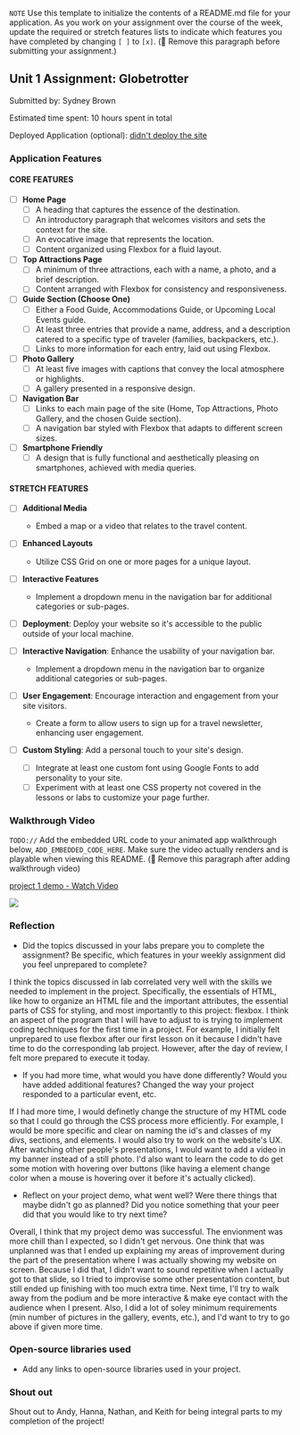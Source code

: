 `NOTE` Use this template to initialize the contents of a README.md file for your application. As you work on your assignment over the course of the week, update the required or stretch features lists to indicate which features you have completed by changing `[ ]` to `[x]`. (🚫 Remove this paragraph before submitting your assignment.)

## Unit 1 Assignment: Globetrotter

Submitted by: Sydney Brown

Estimated time spent: 10 hours spent in total

Deployed Application (optional): [didn't deploy the site](ADD_LINK_HERE)

### Application Features

#### CORE FEATURES

- [ ] **Home Page**
  - [ ] A heading that captures the essence of the destination.
  - [ ] An introductory paragraph that welcomes visitors and sets the context for the site.
  - [ ] An evocative image that represents the location.
  - [ ] Content organized using Flexbox for a fluid layout.

- [ ] **Top Attractions Page**
  - [ ] A minimum of three attractions, each with a name, a photo, and a brief description.
  - [ ] Content arranged with Flexbox for consistency and responsiveness.

- [ ] **Guide Section (Choose One)**
  - [ ] Either a Food Guide, Accommodations Guide, or Upcoming Local Events guide.
  - [ ] At least three entries that provide a name, address, and a description catered to a specific type of traveler (families, backpackers, etc.).
  - [ ] Links to more information for each entry, laid out using Flexbox.

- [ ] **Photo Gallery**
  - [ ] At least five images with captions that convey the local atmosphere or highlights.
  - [ ] A gallery presented in a responsive design.

- [ ] **Navigation Bar**
  - [ ] Links to each main page of the site (Home, Top Attractions, Photo Gallery, and the chosen Guide section).
  - [ ] A navigation bar styled with Flexbox that adapts to different screen sizes.  

- [ ] **Smartphone Friendly**
  - [ ] A design that is fully functional and aesthetically pleasing on smartphones, achieved with media queries.

#### STRETCH FEATURES

- [ ] **Additional Media**
  - Embed a map or a video that relates to the travel content.

- [ ] **Enhanced Layouts**
  - Utilize CSS Grid on one or more pages for a unique layout.

- [ ] **Interactive Features**
  - Implement a dropdown menu in the navigation bar for additional categories or sub-pages.

- [ ] **Deployment**: Deploy your website so it's accessible to the public outside of your local machine. 

- [ ] **Interactive Navigation**: Enhance the usability of your navigation bar.
  - Implement a dropdown menu in the navigation bar to organize additional categories or sub-pages.

- [ ] **User Engagement**: Encourage interaction and engagement from your site visitors.
  - Create a form to allow users to sign up for a travel newsletter, enhancing user engagement.

- [ ] **Custom Styling**: Add a personal touch to your site's design.
  - [ ] Integrate at least one custom font using Google Fonts to add personality to your site.
  - [ ] Experiment with at least one CSS property not covered in the lessons or labs to customize your page further.

### Walkthrough Video

`TODO://` Add the embedded URL code to your animated app walkthrough below, `ADD_EMBEDDED_CODE_HERE`. Make sure the video actually renders and is playable when viewing this README. (🚫 Remove this paragraph after adding walkthrough video)

  <div>
    <a href="https://www.loom.com/share/ee9ee213b8c54892a39c60cf13243b23">
      <p>project 1 demo - Watch Video</p>
    </a>
    <a href="https://www.loom.com/share/ee9ee213b8c54892a39c60cf13243b23">
      <img style="max-width:300px;" src="https://cdn.loom.com/sessions/thumbnails/ee9ee213b8c54892a39c60cf13243b23-with-play.gif">
    </a>
  </div>
  
    

### Reflection

* Did the topics discussed in your labs prepare you to complete the assignment? Be specific, which features in your weekly assignment did you feel unprepared to complete?

I think the topics discussed in lab correlated very well with the skills we needed to implement in the project. Specifically, the essentials of HTML, like how to organize an HTML file and the important attributes, the essential parts of CSS for styling, and most importantly to this project: flexbox. I think an aspect of the program that I will have to adjust to is trying to implement coding techniques for the first time in a project. For example, I initially felt unprepared to use flexbox after our first lesson on it because I didn't have time to do the corresponding lab project. However, after the day of review, I felt more prepared to execute it today. 

* If you had more time, what would you have done differently? Would you have added additional features? Changed the way your project responded to a particular event, etc.
  
If I had more time, I would definetly change the structure of my HTML code so that I could go through the CSS process more efficiently. For example, I would be more specific and clear on naming the id's and classes of my divs, sections, and elements. I would also try to work on the website's UX. After watching other people's presentations, I would want to add a video in my banner instead of a still photo. I'd also want to learn the code to do get some motion with hovering over buttons (like having a element change color when a mouse is hovering over it before it's actually clicked). 

* Reflect on your project demo, what went well? Were there things that maybe didn't go as planned? Did you notice something that your peer did that you would like to try next time?

Overall, I think that my project demo was successful. The envionment was more chill than I expected, so I didn't get nervous. One think that was unplanned was that I ended up explaining my areas of improvement during the part of the presentation where I was actually showing my website on screen. Because I did that, I didn't want to sound repetitive when I actually got to that slide, so I tried to improvise some other presentation content, but still ended up finishing with too much extra time. Next time, I'll try to walk away from the podium and be more interactive & make eye contact with the audience when I present. Also, I did a lot of soley minimum requirements (min number of pictures in the gallery, events, etc.), and I'd want to try to go above if given more time.

### Open-source libraries used

- Add any links to open-source libraries used in your project.

### Shout out

Shout out to Andy, Hanna, Nathan, and Keith for being integral parts to my completion of the project!
